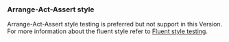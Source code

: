 
### Arrange-Act-Assert style

Arrange-Act-Assert style testing is preferred but not support in this Version. For more information about the fluent style refer to [Fluent style testing](/nservicebus/fluent).